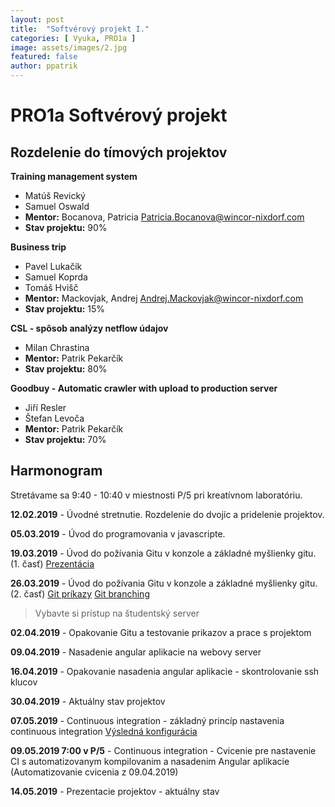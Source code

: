 ```yaml
---
layout: post
title:  "Softvérový projekt I."
categories: [ Vyuka, PRO1a ]
image: assets/images/2.jpg
featured: false
author: ppatrik
---
```

# PRO1a Softvérový projekt

## Rozdelenie do tímových projektov

**Training management system**

 - Matúš Revický
 - Samuel Oswald
 - **Mentor:** Bocanova, Patricia <Patricia.Bocanova@wincor-nixdorf.com>
 - **Stav projektu:** 90% 

**Business trip**

 - Pavel Lukačik
 - Samuel Koprda
 - Tomáš Hvišč
 - **Mentor:** Mackovjak, Andrej <Andrej.Mackovjak@wincor-nixdorf.com>
 - **Stav projektu:** 15%

**CSL - spôsob analýzy netflow údajov**

 - Milan Chrastina
 - **Mentor:** Patrik Pekarčík
 - **Stav projektu:** 80%

**Goodbuy - Automatic crawler with upload to production server**

 - Jiří Resler
 - Štefan Levoča
 - **Mentor:** Patrik Pekarčík
 - **Stav projektu:** 70%

## Harmonogram

Stretávame sa 9:40 - 10:40 v miestnosti P/5 pri kreatívnom laboratóriu.

**12.02.2019** - Úvodné stretnutie. Rozdelenie do dvojíc a pridelenie projektov.

**05.03.2019** - Úvod do programovania v javascripte.

**19.03.2019** - Úvod do požívania Gitu v konzole a základné myšlienky gitu. (1. časť) [Prezentácia](20190319/GIT.pdf)

**26.03.2019** - Úvod do požívania Gitu v konzole a základné myšlienky gitu. (2. časť) [Git príkazy](20190326/bash-history.md) [Git branching](https://gitlab.science.upjs.sk/patrik.pekarcik/pro1a-git-branching-example/network/master)

> Vybavte si prístup na študentský server

**02.04.2019** - Opakovanie Gitu a testovanie prikazov a prace s projektom

**09.04.2019** - Nasadenie angular aplikacie na webovy server

**16.04.2019** - Opakovanie nasadenia angular aplikacie - skontrolovanie ssh klucov

**30.04.2019** - Aktuálny stav projektov

**07.05.2019** - Continuous integration - základný princíp nastavenia continuous integration [Výsledná konfigurácia](https://gitlab.science.upjs.sk/patrik.pekarcik/pro1a-git-ssh-copy)

**09.05.2019 7:00 v P/5** - Continuous integration - Cvicenie pre nastavenie CI s automatizovanym kompilovanim a nasadenim Angular aplikacie (Automatizovanie cvicenia z 09.04.2019)

**14.05.2019** - Prezentacie projektov - aktuálny stav


